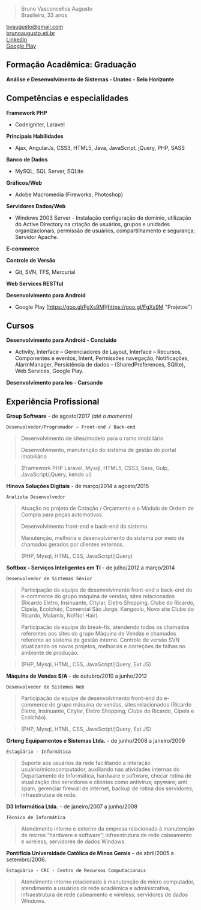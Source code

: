 >Bruno Vasconcellos Augusto     
>Brasileiro, 33 anos    

[bvaugusto@gmail.com](bvaugusto@gmail.com)      
[brunoaugusto.eti.br](http://brunoaugusto.eti.br)   
[Linkedin](https://www.linkedin.com/in/bvaugusto)      
[Google Play](https://goo.gl/FgXs9M) 

## Formação Acadêmica: Graduação
**Análise e Desenvolvimento de Sistemas - Unatec - Belo Horizonte**

## Competências e especialidades

**Framework PHP**
* Codeigniter, Laravel

**Principais Habilidades**
* Ajax, AngularJs, CSS3, HTML5, Java, JavaScript, jQuery, PHP, SASS

**Banco de Dados**
* MySQL, SQL Server, SQLite

**Gráficos/Web**
* Adobe Macromedia (Fireworks, Photoshop)

**Servidores Dados/Web**
* Windows 2003 Server - Instalação configuração de domínio, utilização do Active Directory na criação de usuários, 
grupos e unidades organizacionais, permissão de usuários, compartilhamento e segurança; Servidor Apache.

**E-commerce**

**Controle de Versão**
* Git, SVN, TFS, Mercurial

**Web Services RESTful**

**Desenvolvimento para Android**
* Google Play [https://goo.gl/FgXs9M](https://goo.gl/FgXs9M "Projetos") 

## Cursos

**Desenvolvimento para Android - Concluído**
* Activity, Interface – Gerenciadores de Layout, Interface –
Recursos, Componentes e eventos, Intent, Permissões navegação, Notificações, AlarmManager, 
Persistência de dados – (SharedPreferences, SQlite), Web Services, Google Play.

**Desenvolvimento para Ios - Cursando**

## Experiência Profissional

**Group Software** - de agosto/2017 *(até o momento)*

    Desenvolvedor/Programador – Front-end / Back-end
>Desenvolvimento de sites/modelo para o ramo imobiliário
>
>Desenvolvimento, manutenção do sistema de gestão do portal imobiliário

>(Framework PHP Laravel, Mysql, HTML5, CSS3, Sass, Gulp, JavaScript/jQuery, kendo ui)

**Hinova Soluções Digitais** - de março/2014 a agosto/2015

    Analista Desenvolvedor
>Atuação no projeto de Cotação / Orçamento e o Módulo de Ordem de Compra para peças automotivas.
>
>Desenvolvimento front-end e back-end do sistema.
>
>Manutenção, melhoria e desenvolvimento do sistema por meio de chamados gerados por clientes externos.

>(PHP, Mysql, HTML, CSS, JavaScript/jQuery)

**Softbox - Serviços Inteligentes em TI** - de julho/2012 a março/2014

    Desenvolvedor de Sistemas Sênior
>Participação da equipe de desenvolvimento front-end e back-end do e-commerce do grupo máquina de vendas, sites 
relacionados (Ricardo Eletro, Insinuante, Citylar, Eletro Shopping, Clube do Ricardo, Cipela, Ecolchão, 
Comercial São Jorge, Kangoolu, Novo site Clube do Ricardo, Malamix, No!No! Hair).
>
>Participação da equipe do break-fix, atendendo todos os chamados referentes aos sites do grupo Máquina de Vendas e 
chamados referente ao sistema de gestão interno. Controle de versão SVN atualizando os novos projetos, melhorias e 
correções de falhas no ambiente de produção.

>(PHP, Mysql, HTML, CSS, JavaScript/jQuery, Ext JS)

**Máquina de Vendas S/A** - de outubro/2010 a junho/2012
    
    Desenvolvedor de Sistemas Web
>Participação da equipe de desenvolvimento front-end do e-commerce do grupo máquina de vendas, sites relacionados 
(Ricardo Eletro, Insinuante, Citylar, Eletro Shopping, Clube do Ricardo, Cipela e Ecolchão).

>(PHP, Mysql, HTML, CSS, JavaScript/jQuery, Ext JS)

**Orteng Equipamentos e Sistemas Ltda.** - de junho/2008 a janeiro/2009

    Estagiário - Informática
>Suporte aos usuários da rede facilitando a interação usuário/microcomputador, auxiliando nas atividades internas do 
Departamento de Informática, hardware e software, checar rotina de atualização dos servidores e clientes como antivírus; 
spyware; anti spam, gerenciar firewall de internet, backup de rotina dos servidores, infraestrutura de rede.

**D3 Informática Ltda.** - de janeiro/2007 a junho/2008

    Técnico de Informática
>Atendimento interno e externo da empresa relacionado à manutenção de micros “hardware e software”; infraestrutura 
de rede cabeamento e wireless; servidores de dados Windows.

**Pontifícia Universidade Católica de Minas Gerais** – de abril/2005 a
setembro/2006.

    Estagiário - CRC - Centro de Recursos Computacionais
>Atendimento interno relacionado à manutenção de micro computador, atendimento a usuários da rede acadêmica 
e administrativa, infraestrutura de rede cabeamento e wireless; servidores de dados Windows.